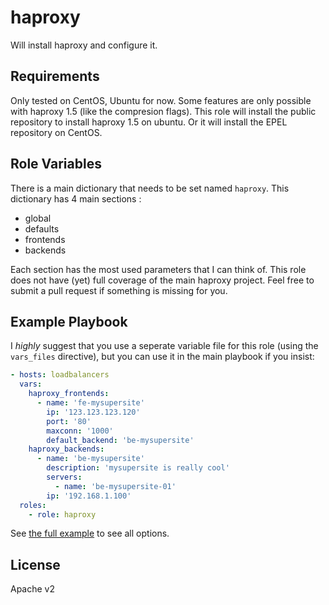 haproxy
========

Will install haproxy and configure it.

Requirements
------------

Only tested on CentOS, Ubuntu for now.
Some features are only possible with haproxy 1.5 (like the compresion flags).
This role will install the public repository to install haproxy 1.5 on ubuntu. Or it will install the EPEL repository on CentOS.

Role Variables
--------------

There is a main dictionary that needs to be set named `haproxy`.
This dictionary has 4 main sections :
- global
- defaults
- frontends
- backends

Each section has the most used parameters that I can think of. This role does not have (yet) full coverage of the main haproxy project. Feel free to submit a pull request if something is missing for you.

Example Playbook
-------------------------

I *highly* suggest that you use a seperate variable file for this role (using the `vars_files` directive), but you can use it in the main playbook if you insist:

```yaml
- hosts: loadbalancers
  vars:
    haproxy_frontends:
      - name: 'fe-mysupersite'
        ip: '123.123.123.120'
        port: '80'
        maxconn: '1000'
        default_backend: 'be-mysupersite'
    haproxy_backends:
      - name: 'be-mysupersite'
        description: 'mysupersite is really cool'
        servers:
          - name: 'be-mysupersite-01'
        ip: '192.168.1.100'
  roles:
    - role: haproxy

```

See [the full example](https://github.com/Pheromone/ansible-haproxy/blob/master/vars/main.yml) to see all options.


License
-------

Apache v2

